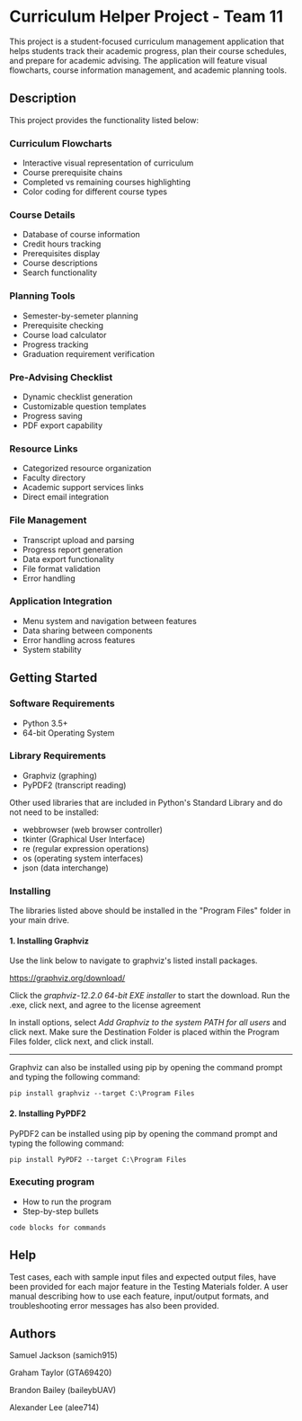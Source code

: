 # Curriculum Helper Project - Team 11

This project is a student-focused curriculum management application that helps students track their academic progress, plan their course schedules, and prepare for academic advising. The application will feature visual flowcharts, course information management, and academic planning tools.

## Description

This project provides the functionality listed below:

### Curriculum Flowcharts
- Interactive visual representation of curriculum
- Course prerequisite chains
- Completed vs remaining courses highlighting
- Color coding for different course types

### Course Details
- Database of course information
- Credit hours tracking
- Prerequisites display
- Course descriptions
- Search functionality

### Planning Tools
- Semester-by-semeter planning
- Prerequisite checking
- Course load calculator
- Progress tracking
- Graduation requirement verification

### Pre-Advising Checklist
- Dynamic checklist generation
- Customizable question templates
- Progress saving
- PDF export capability

### Resource Links
- Categorized resource organization
- Faculty directory
- Academic support services links
- Direct email integration

### File Management
- Transcript upload and parsing
- Progress report generation
- Data export functionality
- File format validation
- Error handling

### Application Integration
- Menu system and navigation between features
- Data sharing between components
- Error handling across features
- System stability

## Getting Started

### Software Requirements

- Python 3.5+
- 64-bit Operating System


### Library Requirements

- Graphviz (graphing)
- PyPDF2 (transcript reading)

Other used libraries that are included in Python's Standard Library and do not need to be installed:

- webbrowser (web browser controller)
- tkinter (Graphical User Interface)
- re (regular expression operations)
- os (operating system interfaces)
- json (data interchange)


### Installing
The libraries listed above should be installed in the "Program Files" folder in your main drive. 

#### 1. Installing Graphviz
Use the link below to navigate to graphviz's listed install packages.

https://graphviz.org/download/

Click the *graphviz-12.2.0 64-bit EXE installer* to start the download. Run the .exe, click next, and agree to the license agreement

In install options, select *Add Graphviz to the system PATH for all users* and click next. Make sure the Destination Folder is placed within the Program Files folder, click next, and click install.
___
Graphviz can also be installed using pip by opening the command prompt and typing the following command:
```
pip install graphviz --target C:\Program Files
```

#### 2. Installing PyPDF2
PyPDF2 can be installed using pip by opening the command prompt and typing the following command:
```
pip install PyPDF2 --target C:\Program Files
```

### Executing program

* How to run the program
* Step-by-step bullets
```
code blocks for commands
```

## Help

Test cases, each with sample input files and expected output files, have been provided for each major feature in the Testing Materials folder. A user manual describing how to use each feature, input/output formats, and troubleshooting error messages has also been provided.

## Authors

Samuel Jackson (samich915)

Graham Taylor (GTA69420)

Brandon Bailey (baileybUAV)

Alexander Lee (alee714)
